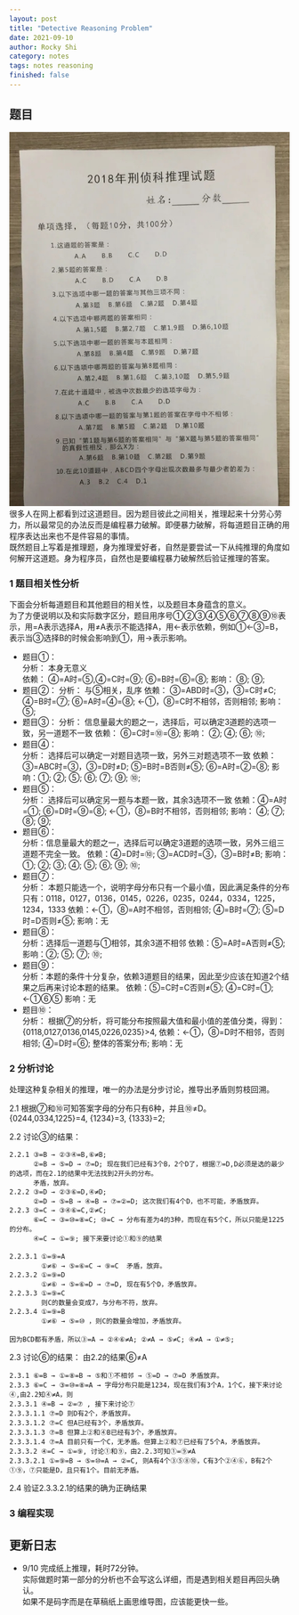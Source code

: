 ```yaml
---
layout: post
title: "Detective Reasoning Problem"
date: 2021-09-10
author: Rocky Shi
category: notes
tags: notes reasoning
finished: false
---
```


## 题目
![Problem Image](/img/10Questions.JPG)
很多人在网上都看到过这道题目。因为题目彼此之间相关，推理起来十分劳心劳力，所以最常见的办法反而是编程暴力破解。即便暴力破解，将每道题目正确的用程序表达出来也不是件容易的事情。  
既然题目上写着是推理题，身为推理爱好者，自然是要尝试一下从纯推理的角度如何解开这道题。身为程序员，自然也是要编程暴力破解然后验证推理的答案。
### 1 题目相关性分析
下面会分析每道题目和其他题目的相关性，以及题目本身蕴含的意义。  
为了方便说明以及和实际数字区分，题目用序号①②③④⑤⑥⑦⑧⑨⑩表示，用=A表示选择A，用≠A表示不能选择A，用←表示依赖，例如①←③=B，表示当③选择B的时候会影响到①，用→表示影响。  
- 题目①：  
        分析： 本身无意义  
        依赖： ④=A时=⑤,④=C时=⑨; ⑥=B时=⑥=⑧;
        影响： ⑧; ⑨;
- 题目②：
        分析： 与⑤相关，乱序
        依赖： ③=ABD时=③，③=C时≠C;  ④=B时=⑦; ⑥=A时=④=⑧; ←①，⑧=C时不相邻，否则相邻;
        影响： ⑤; 
- 题目③：
        分析： 信息量最大的题之一，选择后，可以确定3道题的选项一致，另一道题不一致
        依赖： ⑥=C时=⑩=⑧; 
        影响： ②; ④; ⑥; ⑩;
- 题目④：  
        分析： 选择后可以确定一对题目选项一致，另外三对题选项不一致
        依赖：③=ABC时=③，③=D时≠D;  ⑤=B时=B否则≠⑤; ⑥=A时=②=⑧;
        影响：①; ②; ⑤; ⑥; ⑦; ⑨; ⑩;
- 题目⑤：  
        分析： 选择后可以确定另一题与本题一致，其余3选项不一致
        依赖：④=A时=①; ⑥=D时=⑨=⑧; ←①，⑧=B时不相邻，否则相邻;
        影响： ④; ⑦; ⑧; ⑨;
- 题目⑥：  
        分析：信息量最大的题之一，选择后可以确定3道题的选项一致，另外三组三道题不完全一致。
        依赖：④=D时=⑩; ③=ACD时=③，③=B时≠B;
        影响：①; ②; ③; ④; ⑤; ⑥; ⑨; ⑩;
- 题目⑦：  
        分析： 本题只能选一个，说明字母分布只有一个最小值，因此满足条件的分布只有：0118，0127，0136，0145，0226，0235，0244，0334，1225，1234，1333
        依赖：←①，⑧=A时不相邻，否则相邻; ④=B时=⑦; ⑤=D时=D否则≠⑤;
        影响：无
- 题目⑧：  
        分析：选择后一道题与①相邻，其余3道不相邻
        依赖：⑤=A时=A否则≠⑤;
        影响：②; ⑤; ⑦; ⑩;
- 题目⑨：  
        分析：本题的条件十分复杂，依赖3道题目的结果，因此至少应该在知道2个结果之后再来讨论本题的结果。
        依赖：⑤=C时=C否则≠⑤; ④=C时=①; ←①⑥⑤
        影响：无
- 题目⑩：  
        分析： 根据⑦的分析，将可能分布按照最大值和最小值的差值分类，得到： {0118,0127,0136,0145,0226,0235}>4, 
        依赖：←①，⑧=D时不相邻，否则相邻; ④=D时=⑥; 整体的答案分布;
        影响：无
### 2 分析讨论
处理这种复杂相关的推理，唯一的办法是分步讨论，推导出矛盾则剪枝回溯。

2.1 根据⑦和⑩可知答案字母的分布只有6种，并且⑩≠D。
    {0244,0334,1225}=4, {1234}=3, {1333}=2;

2.2 讨论③的结果：

    2.2.1 ③=B → ②③④=B,⑥≠B;  
          ②=B → ⑤=D → ⑦=D; 现在我们已经有3个B，2个D了，根据⑦=D,D必须是选的最少的选项，而在2.1的结果中无法找到2开头的分布。  
          矛盾，放弃。  
    2.2.2 ③=D → ②③⑥=D,④≠D;  
          ②=D → ⑤=B → ④=B → ⑦=②=D; 这次我们有4个D，也不可能，矛盾放弃。
    2.2.3 ③=C → ③④⑥=C,②≠C;
          ⑥=C → ③=⑩=⑧=C; ⑩=C → 分布有差为4的3种，而现在有5个C，所以只能是1225的分布。
          ④=C → ①=⑨; 接下来要讨论①和⑨的结果

    2.2.3.1 ①=⑨=A
            ①≠⑥ → ⑤=⑥=C → ⑨=C  矛盾，放弃。
    2.2.3.2 ①=⑨=D  
            ①≠⑥ → ⑤=⑥=D → ⑦=D, 现在有5个D，矛盾放弃。
    2.2.3.3 ①=⑨=C  
            则C的数量会变成7，与分布不符，放弃。
    2.2.3.4 ①=⑨=B
            ①≠⑥ → ⑤=⑩ ，则C的数量会增加，矛盾放弃。

    因为BCD都有矛盾，所以③=A → ②④⑥≠A; ②≠A → ⑤≠C; ④≠A → ①≠⑤; 

2.3 讨论⑥的结果：
    由2.2的结果⑥≠A

    2.3.1 ⑥=B → ①=⑧=B → ⑤和①不相邻 → ⑤=D → ⑦=D 矛盾放弃。
    2.3.3 ⑥=C → ③=⑩=⑧=A → 字母分布只能是1234，现在我们有3个A，1个C，接下来讨论④,由2.2知④≠A，则
    2.3.3.1 ④=B → ②=⑦ , 接下来讨论⑦
    2.3.3.1.1 ⑦=D 则D有2个，矛盾放弃。
    2.3.3.1.2 ⑦=C 但A已经有3个，矛盾放弃。
    2.3.3.1.3 ⑦=B 但算上②和④B已经有3个，矛盾放弃。
    2.3.3.1.4 ⑦=A 目前只有一个C，无矛盾。但算上②和⑦已经有了5个A，矛盾放弃。
    2.3.3.2 ④=C → ①=⑨, 讨论①和⑨，由2.2.3可知①=⑨≠A
    2.3.3.2.1 ①=⑨=B → ⑤=⑩=A → ②=C, 则A有4个③⑤⑧⑩，C有3个②④⑥，B有2个①⑨，⑦只能是D，且只有1个。目前无矛盾。
              
2.4 验证2.3.3.2.1的结果的确为正确结果  

### 3 编程实现


## 更新日志
- 9/10 完成纸上推理，耗时72分钟。  
       实际做题时第一部分的分析也不会写这么详细，而是遇到相关题目再回头确认。  
       如果不是码字而是在草稿纸上画思维导图，应该能更快一些。
